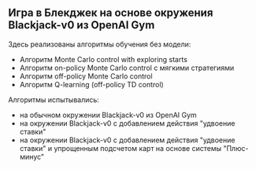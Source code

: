 ## Игра в Блекджек на основе окружения Blackjack-v0 из OpenAI Gym

Здесь реализованы алгоритмы обучения без модели: 
- Алгоритм Monte Carlo control with exploring starts
- Алгоритм on-policy Monte Carlo control с мягкими стратегиями
- Алгоритм off-policy Monte Carlo control
- Алгоритм Q-learning (off-policy TD control)

Алгоритмы испытывались:
- на обычном окружении Blackjack-v0 из OpenAI Gym
- на окружении Blackjack-v0 с добавлением действия "удвоение ставки"
- на окружении Blackjack-v0 с добавлением действия "удвоение ставки" и упрощенным подсчетом карт на основе системы "Плюс-минус"